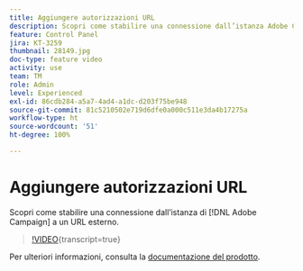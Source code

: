 ```yaml
---
title: Aggiungere autorizzazioni URL
description: Scopri come stabilire una connessione dall’istanza Adobe Campaign a un URL esterno.
feature: Control Panel
jira: KT-3259
thumbnail: 28149.jpg
doc-type: feature video
activity: use
team: TM
role: Admin
level: Experienced
exl-id: 86cdb284-a5a7-4ad4-a1dc-d203f75be948
source-git-commit: 81c5210502e719d6dfe0a000c511e3da4b17275a
workflow-type: ht
source-wordcount: '51'
ht-degree: 100%

---
```


# Aggiungere autorizzazioni URL

Scopri come stabilire una connessione dall’istanza di [!DNL Adobe Campaign] a un URL esterno.

>[!VIDEO](https://video.tv.adobe.com/v/28149?learn=on){transcript=true}

Per ulteriori informazioni, consulta la [documentazione del prodotto](https://experienceleague.adobe.com/docs/control-panel/using/performance-monitoring/url-permissions.html?lang=it).
